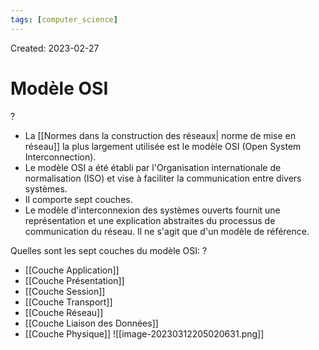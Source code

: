 ```yaml
---
tags: [computer_science] 
---
```

Created: 2023-02-27

# Modèle OSI
?
- La [[Normes dans la construction des réseaux| norme de mise en réseau]] la plus largement utilisée est le modèle OSI (Open System Interconnection).
- Le modèle OSI a été établi par l'Organisation internationale de normalisation (ISO) et vise à faciliter la communication entre divers systèmes.
- Il comporte sept couches.
- Le modèle d'interconnexion des systèmes ouverts fournit une représentation et une explication abstraites du processus de communication du réseau. Il ne s'agit que d'un modèle de référence.
<!--SR:!2023-03-21,6,230-->

Quelles sont les sept couches du modèle OSI:
?
- [[Couche Application]]
- [[Couche Présentation]]
- [[Couche Session]]
- [[Couche Transport]]
- [[Couche Réseau]]
- [[Couche Liaison des Données]]
- [[Couche Physique]]
![[image-20230312205020631.png]]
<!--SR:!2023-03-15,2,230-->

